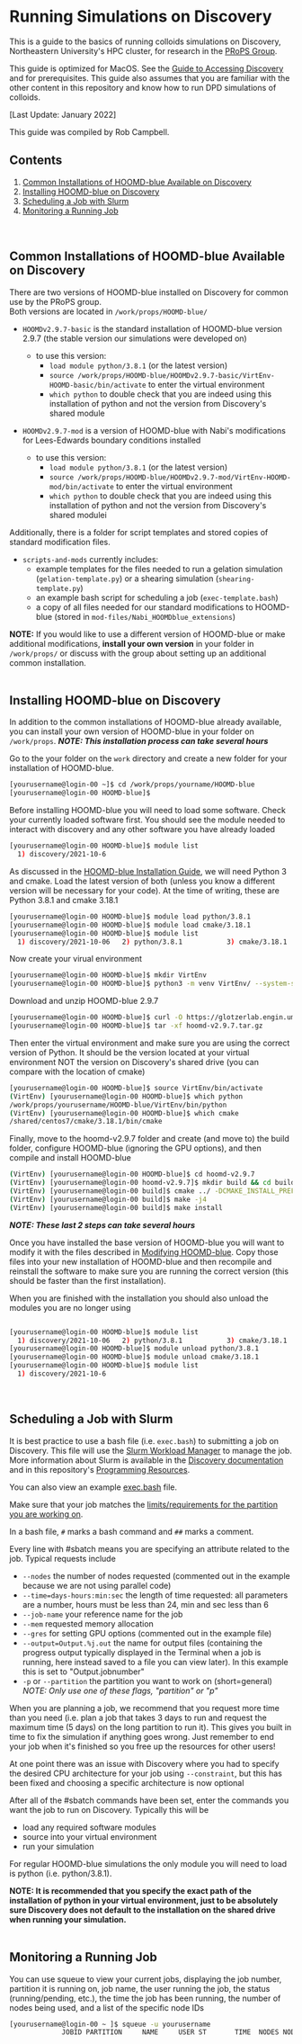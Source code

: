 # Running Simulations on Discovery

This is a guide to the basics of running colloids simulations on Discovery, Northeastern University's HPC cluster, for research in the [PRoPS Group](https://web.northeastern.edu/complexfluids/).

This guide is optimized for MacOS. See the [Guide to Accessing Discovery](/08-Accessing-Discovery.md) and for prerequisites. This guide also assumes that you are familiar with the other content in this repository and know how to run DPD simulations of colloids.

[Last Update: January 2022]

This guide was compiled by Rob Campbell.
<br>

## Contents
1. [Common Installations of HOOMD-blue Available on Discovery](/09-Slurm-and-Disco.md#common-installations-of-hoomd-blue-available-on-discovery)
2. [Installing HOOMD-blue on Discovery](/09-Slurm-and-Disco.md#installing-hoomd-blue-on-discovery)
3. [Scheduling a Job with Slurm](/09-Slurm-and-Disco.md#scheduling-a-job-with-slurm)
4. [Monitoring a Running Job](/09-Slurm-and-Disco.md#monitoring-a-running-job)
<br>

## Common Installations of HOOMD-blue Available on Discovery

There are two versions of HOOMD-blue installed on Discovery for common use by the PRoPS group. <br>
Both versions are located in `/work/props/HOOMD-blue/`
* `HOOMDv2.9.7-basic` is the standard installation of HOOMD-blue version 2.9.7 (the stable version our simulations were developed on)
	* to use this version:
		* `load module python/3.8.1` (or the latest version)
		* `source /work/props/HOOMD-blue/HOOMDv2.9.7-basic/VirtEnv-HOOMD-basic/bin/activate` to enter the virtual environment
		* `which python` to double check that you are indeed using this installation of python and not the version from Discovery's shared module

* `HOOMDv2.9.7-mod` is a version of HOOMD-blue with Nabi's modifications for Lees-Edwards boundary conditions installed 
	* to use this version:
		* `load module python/3.8.1` (or the latest version)
		* `source /work/props/HOOMD-blue/HOOMDv2.9.7-mod/VirtEnv-HOOMD-mod/bin/activate` to enter the virtual environment
		* `which python` to double check that you are indeed using this installation of python and not the version from Discovery's shared modulei

Additionally, there is a folder for script templates and stored copies of standard modification files.
* `scripts-and-mods` currently includes:
	* example templates for the files needed to run a gelation simulation (`gelation-template.py`) or a shearing simulation (`shearing-template.py`)
	* an example bash script for scheduling a job (`exec-template.bash`)
	* a copy of all files needed for our standard modifications to HOOMD-blue (stored in `mod-files/Nabi_HOOMDblue_extensions`)

**NOTE:** If you would like to use a different version of HOOMD-blue or make additional modifications, **install your own version** in your folder in `/work/props/` or discuss with the group about setting up an additional common installation.
<br>
<br>
## Installing HOOMD-blue on Discovery

In addition to the common installations of HOOMD-blue already available, you can install your own version of HOOMD-blue in your folder on `/work/props`.
***NOTE: This installation process can take several hours***

Go to the your folder on the `work` directory and create a new folder for your installation of HOOMD-blue.
```bash
[yourusername@login-00 ~]$ cd /work/props/yourname/HOOMD-blue
[yourusername@login-00 HOOMD-blue]$ 
```
Before installing HOOMD-blue you will need to load some software. Check your currently loaded software first. You should see the module needed to interact with discovery and any other software you have already loaded
```bash
[yourusername@login-00 HOOMD-blue]$ module list
  1) discovery/2021-10-6
```
As discussed in the [HOOMD-blue Installation Guide](/01-HOOMDblue-Install-Guide.md), we will need Python 3 and cmake. Load the latest version of both (unless you know a different version will be necessary for your code). At the time of writing, these are Python 3.8.1 and cmake 3.18.1
```bash
[yourusername@login-00 HOOMD-blue]$ module load python/3.8.1
[yourusername@login-00 HOOMD-blue]$ module load cmake/3.18.1 
[yourusername@login-00 HOOMD-blue]$ module list
  1) discovery/2021-10-06   2) python/3.8.1           3) cmake/3.18.1
```
Now create your virual environment
```bash
[yourusername@login-00 HOOMD-blue]$ mkdir VirtEnv
[yourusername@login-00 HOOMD-blue]$ python3 -m venv VirtEnv/ --system-site-packages
```
Download and unzip HOOMD-blue 2.9.7
```bash
[yourusername@login-00 HOOMD-blue]$ curl -O https://glotzerlab.engin.umich.edu/Downloads/hoomd/hoomd-v2.9.7.tar.gz 
[yourusername@login-00 HOOMD-blue]$ tar -xf hoomd-v2.9.7.tar.gz
```
Then enter the virtual environment and make sure you are using the correct version of Python. It should be the version located at your virtual environment NOT the version on Discovery's shared drive (you can compare with the location of cmake)
```bash
[yourusername@login-00 HOOMD-blue]$ source VirtEnv/bin/activate
(VirtEnv) [yourusername@login-00 HOOMD-blue]$ which python
/work/props/yourusername/HOOMD-blue/VirtEnv/bin/python
(VirtEnv) [yourusername@login-00 HOOMD-blue]$ which cmake
/shared/centos7/cmake/3.18.1/bin/cmake
```
Finally, move to the hoomd-v2.9.7 folder and create (and move to) the build folder, configure HOOMD-blue (ignoring the GPU options), and then compile and install HOOMD-blue
```bash
(VirtEnv) [yourusername@login-00 HOOMD-blue]$ cd hoomd-v2.9.7
(VirtEnv) [yourusername@login-00 hoomd-v2.9.7]$ mkdir build && cd build
(VirtEnv) [yourusername@login-00 build]$ cmake ../ -DCMAKE_INSTALL_PREFIX=`python3 -c "import site; print(site.getsitepackages()[0])"` 
(VirtEnv) [yourusername@login-00 build]$ make -j4
(VirtEnv) [yourusername@login-00 build]$ make install 
```
***NOTE: These last 2 steps can take several hours***

Once you have installed the base version of HOOMD-blue you will want to modify it with the files described in [Modifying HOOMD-blue](/06-Modifying-HOOMDblue.md). Copy those files into your new installation of HOOMD-blue and then recompile and reinstall the software to make sure you are running the correct version (this should be faster than the first installation).

When you are finished with the installation you should also unload the modules you are no longer using
```bash

[yourusername@login-00 HOOMD-blue]$ module list
  1) discovery/2021-10-06   2) python/3.8.1           3) cmake/3.18.1
[yourusername@login-00 HOOMD-blue]$ module unload python/3.8.1
[yourusername@login-00 HOOMD-blue]$ module unload cmake/3.18.1
[yourusername@login-00 HOOMD-blue]$ module list
  1) discovery/2021-10-6
```
<br>

## Scheduling a Job with Slurm

It is best practice to use a bash file (i.e. `exec.bash`) to submitting a job on Discovery. This file will use the [Slurm Workload Manager](https://slurm.schedmd.com/documentation.html) to manage the job. More information about Slurm is available in the [Discovery documentation](https://rc-docs.northeastern.edu/en/latest/using-discovery/usingslurm.html) and in this repository's [Programming Resources](/Programming-Resources#slurm).

You can also view an example [exec.bash](/exec.bash) file.

Make sure that your job matches the [limits/requirements for the partition you are working on](https://rc-docs.northeastern.edu/en/latest/hardware/partitions.html).

In a bash file, `#` marks a bash command and `##` marks a comment.

Every line with #sbatch means you are specifying an attribute related to the job. Typical requests include
* `--nodes` the number of nodes requested (commented out in the example because we are not using parallel code)
* `--time=days-hours:min:sec` the length of time requested: all parameters are a number, hours must be less than 24, min and sec less than 6
* `--job-name` your reference name for the job
* `--mem` requested memory allocation
* `--gres` for setting GPU options (commented out in the example file)
* `--output=Output.%j.out` the name for output files (containing the progress output typically displayed in the Terminal when a job is running, here instead saved to a file you can view later). In this example this is set to "Output.jobnumber"
* `-p` or `--partition` the partition you want to work on (short=general) *NOTE: Only use one of these flags, "partition" or "p"*

When you are planning a job, we recommend that you request more time than you need (i.e. plan a job that takes 3 days to run and request the maximum time (5 days) on the long partition to run it). This gives you built in time to fix the simulation if anything goes wrong. Just remember to end your job when it's finished so you free up the resources for other users!

At one point there was an issue with Discovery where you had to specify the desired CPU architecture for your job using `--constraint`, but this has been fixed and choosing a specific architecture is now optional

After all of the #sbatch commands have been set, enter the commands you want the job to run on Discovery. Typically this will be
* load any required software modules
* source into your virtual environment
* run your simulation

For regular HOOMD-blue simulations the only module you will need to load is python (i.e. python/3.8.1).

**NOTE: It is recommended that you specify the exact path of the installation of python in your virtual environment, just to be absolutely sure Discovery does not default to the installation on the shared drive when running your simulation.**
<br>
<br>
## Monitoring a Running Job

You can use squeue to view your current jobs, displaying the job number, partition it is running on, job name, the user running the job, the status (running/pending, etc.), the time the job has been running, the number of nodes being used, and a list of the specific node IDs
```bash
[yourusername@login-00 ~ ]$ squeue -u yourusername
             JOBID PARTITION     NAME     USER ST       TIME  NODES NODELIST(REASON)
```






